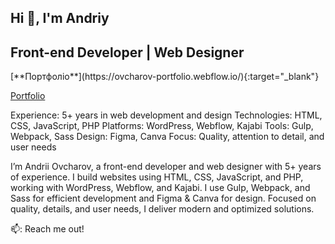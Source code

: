 ## Hi 👋, I'm Andriy

<h2>Front-end Developer | Web Designer</h2>
[**Портфоліо**](https://ovcharov-portfolio.webflow.io/){:target="_blank"}

[Portfolio](https://ovcharov-portfolio.webflow.io/)

Experience: 5+ years in web development and design
Technologies: HTML, CSS, JavaScript, PHP
Platforms: WordPress, Webflow, Kajabi
Tools: Gulp, Webpack, Sass
Design: Figma, Canva
Focus: Quality, attention to detail, and user needs

I’m Andrii Ovcharov, a front-end developer and web designer with 5+ years of experience. I build websites using HTML, CSS, JavaScript, and PHP, working with WordPress, Webflow, and Kajabi. I use Gulp, Webpack, and Sass for efficient development and Figma & Canva for design. Focused on quality, details, and user needs, I deliver modern and optimized solutions.



📫: Reach me out!


